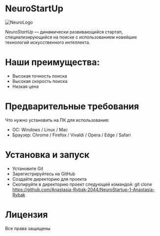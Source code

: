 # NeuroStartUp

![NeuroLogo](https://camo.githubusercontent.com/c6727c717cad1e4820481abb87524f90782445c5/68747470733a2f2f692e696d6775722e636f6d2f495a4f525769492e706e67)


*NeuroStartUp* — динамически развивающийся стартап, специализирующийся на поиске с использованием новейших технологий искусственного интеллекта.

# Наши преимущества:
* Высокая точность поиска
* Высокая скорость поиска
* Низкая цена

# Предварительные требования
Что нужно установить на ПК для использования:
* ОС: Windows / Linux / Mac
* Браузер: Chrome / Firefox / Vivaldi / Opera / Edge / Safari

# Установка и запуск
* Установите Git
* Зарегистрируйтесь на GitHub
* Создайте директорию для проекта
* Cкопируйте в директорию проект следующей командой: git clone https://github.com/Anastasia-Rybak-2044/NeuroStartup-1-Anastasia-Rybak

# Лицензия
Все права защищены